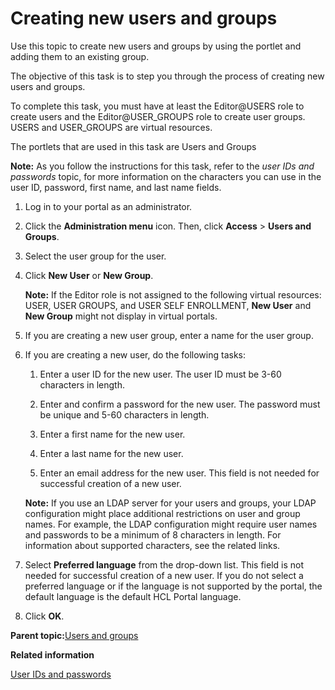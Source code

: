 # Creating new users and groups

Use this topic to create new users and groups by using the portlet and adding them to an existing group.

The objective of this task is to step you through the process of creating new users and groups.

To complete this task, you must have at least the Editor@USERS role to create users and the Editor@USER\_GROUPS role to create user groups. USERS and USER\_GROUPS are virtual resources.

The portlets that are used in this task are Users and Groups

**Note:** As you follow the instructions for this task, refer to the *user IDs and passwords* topic, for more information on the characters you can use in the user ID, password, first name, and last name fields.

1.  Log in to your portal as an administrator.

2.  Click the **Administration menu** icon. Then, click **Access** \> **Users and Groups**.

3.  Select the user group for the user.

4.  Click **New User** or **New Group**.

    **Note:** If the Editor role is not assigned to the following virtual resources: USER, USER GROUPS, and USER SELF ENROLLMENT, **New User** and **New Group** might not display in virtual portals.

5.  If you are creating a new user group, enter a name for the user group.

6.  If you are creating a new user, do the following tasks:

    1.  Enter a user ID for the new user. The user ID must be 3-60 characters in length.

    2.  Enter and confirm a password for the new user. The password must be unique and 5-60 characters in length.

    3.  Enter a first name for the new user.

    4.  Enter a last name for the new user.

    5.  Enter an email address for the new user. This field is not needed for successful creation of a new user.

    **Note:** If you use an LDAP server for your users and groups, your LDAP configuration might place additional restrictions on user and group names. For example, the LDAP configuration might require user names and passwords to be a minimum of 8 characters in length. For information about supported characters, see the related links.

7.  Select **Preferred language** from the drop-down list. This field is not needed for successful creation of a new user. If you do not select a preferred language or if the language is not supported by the portal, the default language is the default HCL Portal language.

8.  Click **OK**.


**Parent topic:**[Users and groups](../admin-system/adusrgrp.md)

**Related information**  


[User IDs and passwords](../plan/sec_chars.md)


